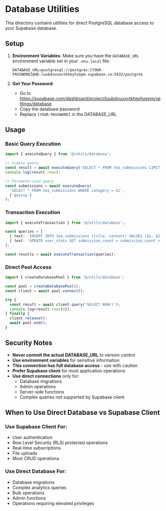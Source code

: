 # Database Utilities

This directory contains utilities for direct PostgreSQL database access to your Supabase database.

## Setup

1. **Environment Variables**: Make sure you have the `DATABASE_URL` environment variable set in your `.env.local` file:
   ```
   DATABASE_URL=postgresql://postgres:[YOUR-PASSWORD]@db.luubdvuuxvtkheyhzepm.supabase.co:5432/postgres
   ```

2. **Get Your Password**: 
   - Go to https://supabase.com/dashboard/project/luubdvuuxvtkheyhzepm/settings/database
   - Copy the database password
   - Replace `[YOUR-PASSWORD]` in the DATABASE_URL

## Usage

### Basic Query Execution
```typescript
import { executeQuery } from '@/utils/database';

// Simple query
const result = await executeQuery('SELECT * FROM tea_submissions LIMIT 10');
console.log(result.rows);

// Parameterized query
const submissions = await executeQuery(
  'SELECT * FROM tea_submissions WHERE category = $1',
  ['gossip']
);
```

### Transaction Execution
```typescript
import { executeTransaction } from '@/utils/database';

const queries = [
  { text: 'INSERT INTO tea_submissions (title, content) VALUES ($1, $2)', params: ['Title', 'Content'] },
  { text: 'UPDATE user_stats SET submission_count = submission_count + 1 WHERE user_id = $1', params: ['user123'] }
];

const results = await executeTransaction(queries);
```

### Direct Pool Access
```typescript
import { createDatabasePool } from '@/utils/database';

const pool = createDatabasePool();
const client = await pool.connect();

try {
  const result = await client.query('SELECT NOW()');
  console.log(result.rows[0]);
} finally {
  client.release();
  await pool.end();
}
```

## Security Notes

- **Never commit the actual DATABASE_URL** to version control
- **Use environment variables** for sensitive information
- **This connection has full database access** - use with caution
- **Prefer Supabase client** for most application operations
- **Use direct connections** only for:
  - Database migrations
  - Admin operations
  - Server-side functions
  - Complex queries not supported by Supabase client

## When to Use Direct Database vs Supabase Client

### Use Supabase Client For:
- User authentication
- Row Level Security (RLS) protected operations
- Real-time subscriptions
- File uploads
- Most CRUD operations

### Use Direct Database For:
- Database migrations
- Complex analytics queries
- Bulk operations
- Admin functions
- Operations requiring elevated privileges 